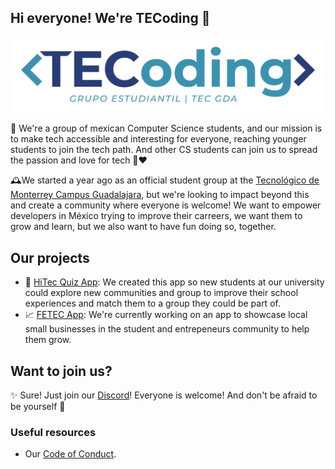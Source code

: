 ## Hi everyone! We're TECoding 👋

![TECoding Logo](./images/logo.png)
<!-- 📸 We should probably take a photograph to put in here-->

🚀 We're a group of mexican Computer Science students, and our mission is to make tech accessible and interesting for everyone, reaching younger students to join the tech path.
And other CS students can join us to spread the passion and love for tech 🤖♥

🕰We started a year ago as an official student group at the [Tecnológico de Monterrey Campus Guadalajara](https://github.com/tecnologico-de-monterrey-oficial/), but we're looking to impact beyond this and create a community where everyone is welcome! We want to empower developers in México trying to improve their carreers, we want them to grow and learn, but we also want to have fun doing so, together.

## Our projects
- 🎉 [HiTec Quiz App](https://github.com/TECoding/hitec-2021): We created this app so new students at our university could explore new communities and group to improve their school experiences and match them to a group they could be part of.
- 📈 [FETEC App](https://github.com/TECoding/FETEC-APP): We're currently working on an app to showcase local small businesses in the student and entrepeneurs community to help them grow.

## Want to join us?
✨ Sure! Just join our [Discord](https://discord.gg/CJ6guzBXRR)!
Everyone is welcome! And don't be afraid to be yourself 💖

### Useful resources
- Our [Code of Conduct](./CODE_OF_CONDUCT.md).
